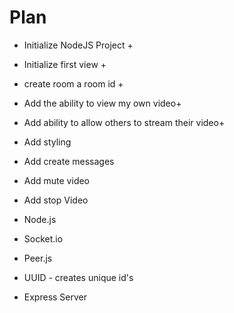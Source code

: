 # Plan

- Initialize NodeJS Project +
- Initialize first view +
- create room a room id +
- Add the ability to view my own video+
- Add ability to allow others to stream their video+    
- Add styling
- Add create messages
- Add mute video
- Add stop Video

- Node.js
- Socket.io
- Peer.js
- UUID - creates unique id's
- Express Server


